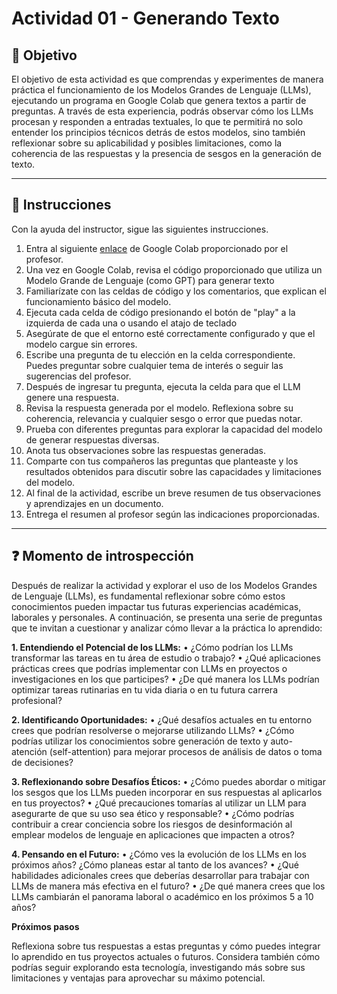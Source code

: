 # **Actividad 01 - Generando Texto**

## 🎯 **Objetivo**
El objetivo de esta actividad es que comprendas y experimentes de manera práctica el funcionamiento de los Modelos Grandes de Lenguaje (LLMs), ejecutando un programa en Google Colab que genera textos a partir de preguntas. A través de esta experiencia, podrás observar cómo los LLMs procesan y responden a entradas textuales, lo que te permitirá no solo entender los principios técnicos detrás de estos modelos, sino también reflexionar sobre su aplicabilidad y posibles limitaciones, como la coherencia de las respuestas y la presencia de sesgos en la generación de texto.

---

## 📑 Instrucciones
Con la ayuda del instructor, sigue las siguientes instrucciones.
1. Entra al siguiente [enlace](Actividad_01_GeneracionTexto.ipynb) de Google Colab proporcionado por el profesor.
2. Una vez en Google Colab, revisa el código proporcionado que utiliza un Modelo Grande de Lenguaje (como GPT) para generar texto
3.	Familiarízate con las celdas de código y los comentarios, que explican el funcionamiento básico del modelo.
4.	Ejecuta cada celda de código presionando el botón de "play" a la izquierda de cada una o usando el atajo de teclado
5.	Asegúrate de que el entorno esté correctamente configurado y que el modelo cargue sin errores.
6.	Escribe una pregunta de tu elección en la celda correspondiente. Puedes preguntar sobre cualquier tema de interés o seguir las sugerencias del profesor.
7.	Después de ingresar tu pregunta, ejecuta la celda para que el LLM genere una respuesta.
8.	Revisa la respuesta generada por el modelo. Reflexiona sobre su coherencia, relevancia y cualquier sesgo o error que puedas notar.
9.	Prueba con diferentes preguntas para explorar la capacidad del modelo de generar respuestas diversas.
10.	Anota tus observaciones sobre las respuestas generadas.
11.	Comparte con tus compañeros las preguntas que planteaste y los resultados obtenidos para discutir sobre las capacidades y limitaciones del modelo.
12.	Al final de la actividad, escribe un breve resumen de tus observaciones y aprendizajes en un documento.
13.	Entrega el resumen al profesor según las indicaciones proporcionadas.




---

## ❓ **Momento de introspección**

Después de realizar la actividad y explorar el uso de los Modelos Grandes de Lenguaje (LLMs), es fundamental reflexionar sobre cómo estos conocimientos pueden impactar tus futuras experiencias académicas, laborales y personales. A continuación, se presenta una serie de preguntas que te invitan a cuestionar y analizar cómo llevar a la práctica lo aprendido:

**1.	Entendiendo el Potencial de los LLMs:**
•	¿Cómo podrían los LLMs transformar las tareas en tu área de estudio o trabajo?
•	¿Qué aplicaciones prácticas crees que podrías implementar con LLMs en proyectos o investigaciones en los que participes?
•	¿De qué manera los LLMs podrían optimizar tareas rutinarias en tu vida diaria o en tu futura carrera profesional?

**2.	Identificando Oportunidades:**
•	¿Qué desafíos actuales en tu entorno crees que podrían resolverse o mejorarse utilizando LLMs?
•	¿Cómo podrías utilizar los conocimientos sobre generación de texto y auto-atención (self-attention) para mejorar procesos de análisis de datos o toma de decisiones?

**3.	Reflexionando sobre Desafíos Éticos:**
•	¿Cómo puedes abordar o mitigar los sesgos que los LLMs pueden incorporar en sus respuestas al aplicarlos en tus proyectos?
•	¿Qué precauciones tomarías al utilizar un LLM para asegurarte de que su uso sea ético y responsable?
•	¿Cómo podrías contribuir a crear conciencia sobre los riesgos de desinformación al emplear modelos de lenguaje en aplicaciones que impacten a otros?

**4.	Pensando en el Futuro:**
•	¿Cómo ves la evolución de los LLMs en los próximos años? ¿Cómo planeas estar al tanto de los avances?
•	¿Qué habilidades adicionales crees que deberías desarrollar para trabajar con LLMs de manera más efectiva en el futuro?
•	¿De qué manera crees que los LLMs cambiarán el panorama laboral o académico en los próximos 5 a 10 años?

**Próximos pasos**

Reflexiona sobre tus respuestas a estas preguntas y cómo puedes integrar lo aprendido en tus proyectos actuales o futuros. Considera también cómo podrías seguir explorando esta tecnología, investigando más sobre sus limitaciones y ventajas para aprovechar su máximo potencial.








